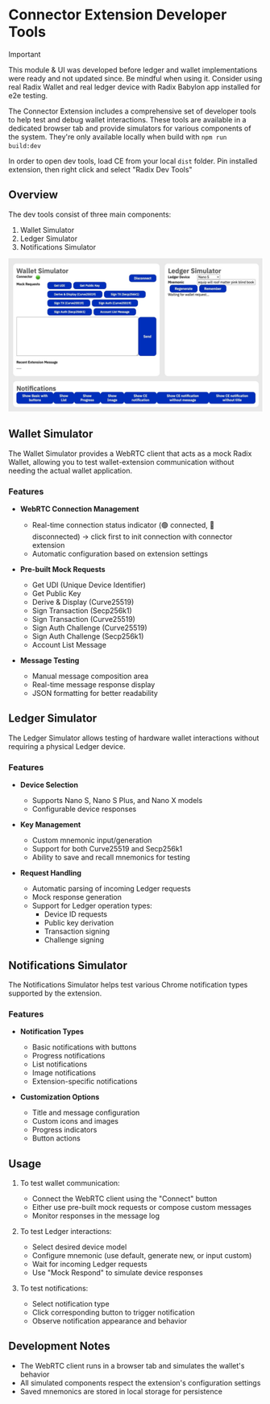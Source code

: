 # Connector Extension Developer Tools

> [!IMPORTANT]  
> This module & UI was developed before ledger and wallet implementations were ready and not updated since. Be mindful when using it. Consider using real Radix Wallet and real ledger device with Radix Babylon app installed for e2e testing.


The Connector Extension includes a comprehensive set of developer tools to help test and debug wallet interactions. These tools are available in a dedicated browser tab and provide simulators for various components of the system. They're only available locally when build with `npm run build:dev`

In order to open dev tools, load CE from your local `dist` folder. Pin installed extension, then right click and select "Radix Dev Tools"

## Overview

The dev tools consist of three main components:
1. Wallet Simulator
2. Ledger Simulator
3. Notifications Simulator

![Connector Extension Developer Tools](ce-dev-tools.jpg)

## Wallet Simulator

The Wallet Simulator provides a WebRTC client that acts as a mock Radix Wallet, allowing you to test wallet-extension communication without needing the actual wallet application.

### Features

- **WebRTC Connection Management**
  - Real-time connection status indicator (🟢 connected, 🔴 disconnected) -> click first to init connection with connector extension
  - Automatic configuration based on extension settings

- **Pre-built Mock Requests**
  - Get UDI (Unique Device Identifier)
  - Get Public Key
  - Derive & Display (Curve25519)
  - Sign Transaction (Secp256k1)
  - Sign Transaction (Curve25519)
  - Sign Auth Challenge (Curve25519)
  - Sign Auth Challenge (Secp256k1)
  - Account List Message

- **Message Testing**
  - Manual message composition area
  - Real-time message response display
  - JSON formatting for better readability

## Ledger Simulator

The Ledger Simulator allows testing of hardware wallet interactions without requiring a physical Ledger device.

### Features

- **Device Selection**
  - Supports Nano S, Nano S Plus, and Nano X models
  - Configurable device responses

- **Key Management**
  - Custom mnemonic input/generation
  - Support for both Curve25519 and Secp256k1
  - Ability to save and recall mnemonics for testing

- **Request Handling**
  - Automatic parsing of incoming Ledger requests
  - Mock response generation
  - Support for Ledger operation types:
    - Device ID requests
    - Public key derivation
    - Transaction signing
    - Challenge signing

## Notifications Simulator

The Notifications Simulator helps test various Chrome notification types supported by the extension.

### Features

- **Notification Types**
  - Basic notifications with buttons
  - Progress notifications
  - List notifications
  - Image notifications
  - Extension-specific notifications

- **Customization Options**
  - Title and message configuration
  - Custom icons and images
  - Progress indicators
  - Button actions

## Usage

1. To test wallet communication:
   - Connect the WebRTC client using the "Connect" button
   - Either use pre-built mock requests or compose custom messages
   - Monitor responses in the message log

2. To test Ledger interactions:
   - Select desired device model
   - Configure mnemonic (use default, generate new, or input custom)
   - Wait for incoming Ledger requests
   - Use "Mock Respond" to simulate device responses

3. To test notifications:
   - Select notification type
   - Click corresponding button to trigger notification
   - Observe notification appearance and behavior

## Development Notes

- The WebRTC client runs in a browser tab and simulates the wallet's behavior
- All simulated components respect the extension's configuration settings
- Saved mnemonics are stored in local storage for persistence